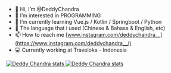 - 👋 Hi, I’m @DeddyChandra
- 👀 I’m interested in PROGRAMMING
- 🌱 I’m currently learning Vue.js / Kotlin / Springboot / Python
- 💞️ The language that i used (Chinese & Bahasa & English, etc)
- 📫 How to reach me [www.instagram.com/deddychandra__](https://www.instagram.com/deddychandra__/)
- :computer: Currently working at Traveloka - Indonesia

<!---
DeddyChandra/DeddyChandra is a ✨ special ✨ repository because its `README.md` (this file) appears on your GitHub profile.
You can click the Preview link to take a look at your changes.
--->
<a href="https://github-readme-stats.vercel.app/api?username=DeddyChandra&show_icons=true&count_private=true&include_all_commits=true&theme=buefy">
  <img src="https://github-readme-stats.vercel.app/api?username=DeddyChandra&show_icons=true&count_private=true&include_all_commits=true&theme=buefy" alt ="Deddy Chandra stats">
</a>

<a href="https://github-readme-stats.vercel.app/api/top-langs/?username=DeddyChandra&layout=compact&theme=buefy&hide_border=true">
  <img src="https://github-readme-stats.vercel.app/api/top-langs/?username=DeddyChandra&layout=compact&theme=buefy&hide_border=true" alt ="Deddy Chandra stats">
</a>
